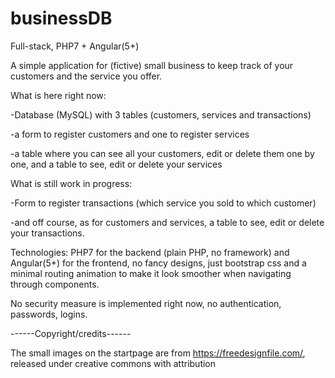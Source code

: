 # businessDB
Full-stack, PHP7 + Angular(5+)


A simple application for (fictive) small business to keep track of your customers and the service you offer.

What is here right now:

-Database (MySQL) with 3 tables (customers, services and transactions) 

-a form to register customers and one to register services 

-a table where you can see all your customers, edit or delete them one by one, and a table to see, edit or delete your services


What is still work in progress:

-Form to register transactions (which service you sold to which customer) 

-and off course, as for customers and services, a table to see, edit or delete your transactions.



Technologies: PHP7 for the backend (plain PHP, no framework) and Angular(5+) for the frontend, no fancy designs, just bootstrap css and a minimal routing animation to make it look smoother when navigating through components.

No security measure is implemented right now, no authentication, passwords, logins.


------Copyright/credits------ 

The small images on the startpage are from https://freedesignfile.com/, released under creative commons with attribution
